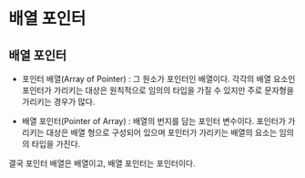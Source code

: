 # 배열 포인터

## 배열 포인터
- 포인터 배열(Array of Pointer) : 그 원소가 포인터인 배열이다. 각각의 배열 요소인 포인터가 가리키는 대상은
원칙적으로 임의의 타입을 가질 수 있지만 주로 문자형을 가리키는 경우가 많다. 


- 배열 포인터(Pointer of Array) : 배열의 번지를 담는 포인터 변수이다. 포인터가 가리키는 대상은 
배열 형으로 구성되어 있으며 포인터가 가리키는 배열의 요소는 임의의 타입을 가진다.

결국 포인터 배열은 배열이고, 배열 포인터는 포인터이다.

